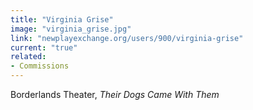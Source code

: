 ```yaml
---
title: "Virginia Grise"
image: "virginia_grise.jpg"
link: "newplayexchange.org/users/900/virginia-grise"
current: "true"
related:
- Commissions
---
```


Borderlands Theater, *Their Dogs Came With Them*

